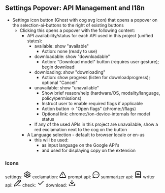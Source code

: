 ## Settings Popover: API Management and I18n

- Settings icon button (Ghost with cog svg icon) that opens a popover on the selection-ai-buttons to the right of existing buttons
    - Clicking this opens a popover with the following content:
        - API availability/status for each API used in this project (unified states):
            - available: show "available"
                - Action: none (ready to use)
            - downloadable: show "downloadable"
                - Action: "Download model" button (requires user gesture); begin download
            - downloading: show "downloading"
                - Action: show progress (listen for downloadprogress); optional "Cancel"
            - unavailable: show "unavailable"
                - Show brief reason/help (hardware/OS, modality/language, policy/permissions)
                - Instruct user to enable required flags if applicable
                - Action button -> "Open flags" (chrome://flags)
                - Optional link: chrome://on-device-internals for model status
            - If any of the used APIs in this project are unavailable, show a red exclamation next to the cog on the button
        - A Language selection - default to browser locale or en-us
            - this will be used:
                - as input language on the Google API's 
                - and used for displaying copy on the extension

### Icons
settings: <svg xmlns="http://www.w3.org/2000/svg" width="24" height="24" viewBox="0 0 24 24" fill="none" stroke="currentColor" stroke-width="2" stroke-linecap="round" stroke-linejoin="round" class="lucide lucide-settings-icon lucide-settings"><path d="M9.671 4.136a2.34 2.34 0 0 1 4.659 0 2.34 2.34 0 0 0 3.319 1.915 2.34 2.34 0 0 1 2.33 4.033 2.34 2.34 0 0 0 0 3.831 2.34 2.34 0 0 1-2.33 4.033 2.34 2.34 0 0 0-3.319 1.915 2.34 2.34 0 0 1-4.659 0 2.34 2.34 0 0 0-3.32-1.915 2.34 2.34 0 0 1-2.33-4.033 2.34 2.34 0 0 0 0-3.831A2.34 2.34 0 0 1 6.35 6.051a2.34 2.34 0 0 0 3.319-1.915"/><circle cx="12" cy="12" r="3"/></svg>
exclamation: <svg xmlns="http://www.w3.org/2000/svg" width="24" height="24" viewBox="0 0 24 24" fill="none" stroke="currentColor" stroke-width="2" stroke-linecap="round" stroke-linejoin="round" class="lucide lucide-triangle-alert-icon lucide-triangle-alert"><path d="m21.73 18-8-14a2 2 0 0 0-3.48 0l-8 14A2 2 0 0 0 4 21h16a2 2 0 0 0 1.73-3"/><path d="M12 9v4"/><path d="M12 17h.01"/></svg>
prompt api: <svg xmlns="http://www.w3.org/2000/svg" width="24" height="24" viewBox="0 0 24 24" fill="none" stroke="currentColor" stroke-width="2" stroke-linecap="round" stroke-linejoin="round" class="lucide lucide-message-circle-more-icon lucide-message-circle-more"><path d="M2.992 16.342a2 2 0 0 1 .094 1.167l-1.065 3.29a1 1 0 0 0 1.236 1.168l3.413-.998a2 2 0 0 1 1.099.092 10 10 0 1 0-4.777-4.719"/><path d="M8 12h.01"/><path d="M12 12h.01"/><path d="M16 12h.01"/></svg>
summarizer api: <svg xmlns="http://www.w3.org/2000/svg" width="24" height="24" viewBox="0 0 24 24" fill="none" stroke="currentColor" stroke-width="2" stroke-linecap="round" stroke-linejoin="round" class="lucide lucide-book-text-icon lucide-book-text"><path d="M4 19.5v-15A2.5 2.5 0 0 1 6.5 2H19a1 1 0 0 1 1 1v18a1 1 0 0 1-1 1H6.5a1 1 0 0 1 0-5H20"/><path d="M8 11h8"/><path d="M8 7h6"/></svg>
writer api: <svg xmlns="http://www.w3.org/2000/svg" width="24" height="24" viewBox="0 0 24 24" fill="none" stroke="currentColor" stroke-width="2" stroke-linecap="round" stroke-linejoin="round" class="lucide lucide-pencil-line-icon lucide-pencil-line"><path d="M13 21h8"/><path d="m15 5 4 4"/><path d="M21.174 6.812a1 1 0 0 0-3.986-3.987L3.842 16.174a2 2 0 0 0-.5.83l-1.321 4.352a.5.5 0 0 0 .623.622l4.353-1.32a2 2 0 0 0 .83-.497z"/></svg>
check: <svg xmlns="http://www.w3.org/2000/svg" width="24" height="24" viewBox="0 0 24 24" fill="none" stroke="currentColor" stroke-width="2" stroke-linecap="round" stroke-linejoin="round" class="lucide lucide-check-icon lucide-check"><path d="M20 6 9 17l-5-5"/></svg>
download: <svg xmlns="http://www.w3.org/2000/svg" width="24" height="24" viewBox="0 0 24 24" fill="none" stroke="currentColor" stroke-width="2" stroke-linecap="round" stroke-linejoin="round" class="lucide lucide-download-icon lucide-download"><path d="M12 15V3"/><path d="M21 15v4a2 2 0 0 1-2 2H5a2 2 0 0 1-2-2v-4"/><path d="m7 10 5 5 5-5"/></svg>